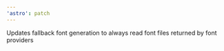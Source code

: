 ```yaml
---
'astro': patch
---
```


Updates fallback font generation to always read font files returned by font providers
